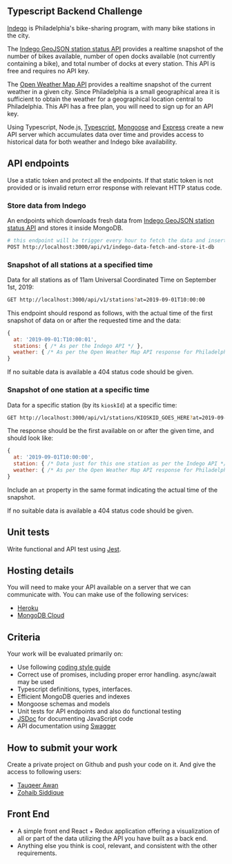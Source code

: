 
## Typescript Backend Challenge

[Indego](https://www.rideindego.com) is Philadelphia's bike-sharing program, with many bike stations in the city.

The [Indego GeoJSON station status API](https://www.rideindego.com/stations/json/) provides a realtime snapshot of the number of bikes available, number of open docks available (not currently containing a bike), and total number of docks at every station. This API is free and requires no API key.

The [Open Weather Map API](https://openweathermap.org/current#name) provides a realtime snapshot of the current weather in a given city. Since Philadelphia is a small geographical area it is sufficient to obtain the weather for a geographical location central to Philadelphia. This API has a free plan, you will need to sign up for an API key.

Using Typescript, Node.js, [Typescript](http://www.typescriptlang.org/), [Mongoose](https://mongoosejs.com/) and [Express](http://expressjs.com/) create a new API server which accumulates data over time and provides access to historical data for both weather and Indego bike availability.

## API endpoints

Use a static token and protect all the endpoints. If that static token is not provided or is invalid return error response with relevant HTTP status code.

### Store data from Indego

An endpoints which downloads fresh data from [Indego GeoJSON station status API](https://www.rideindego.com/stations/json/) and stores it inside MongoDB.

```bash
# this endpoint will be trigger every hour to fetch the data and insert it in the mongo database 
POST http://localhost:3000/api/v1/indego-data-fetch-and-store-it-db
```

### Snapshot of all stations at a specified time

Data for all stations as of 11am Universal Coordinated Time on September 1st, 2019:

```bash
GET http://localhost:3000/api/v1/stations?at=2019-09-01T10:00:00
```

This endpoint should respond as follows, with the actual time of the first snapshot of data on or after the requested time and the data:

```javascript
{
  at: '2019-09-01:T10:00:01',
  stations: { /* As per the Indego API */ },
  weather: { /* As per the Open Weather Map API response for Philadelphia */ }
}
```

If no suitable data is available a 404 status code should be given.

### Snapshot of one station at a specific time

Data for a specific station (by its `kioskId`) at a specific time:

```bash
GET http://localhost:3000/api/v1/stations/KIOSKID_GOES_HERE?at=2019-09-01T10:00:00
```

The response should be the first available on or after the given time, and should look like:

```javascript
{
  at: '2019-09-01T10:00:00',
  station: { /* Data just for this one station as per the Indego API */ },
  weather: { /* As per the Open Weather Map API response for Philadelphia */ }
}
```

Include an `at` property in the same format indicating the actual time of the snapshot.

If no suitable data is available a 404 status code should be given.

## Unit tests

Write functional and API test using [Jest](https://jestjs.io/).

## Hosting details

You will need to make your API available on a server that we can communicate with. You can make use of the following services:
* [Heroku](https://heroku.com/)
* [MongoDB Cloud](https://www.mongodb.com/cloud)
 
## Criteria

Your work will be evaluated primarily on:

* Use following [coding style guide](https://github.com/airbnb/javascript)
* Correct use of promises, including proper error handling. async/await may be used
* Typescript definitions, types, interfaces.
* Efficient MongoDB queries and indexes
* Mongoose schemas and models
* Unit tests for API endpoints and also do functional testing
* [JSDoc](https://jsdoc.app/) for documenting JavaScript code
* API documentation using [Swagger](https://swagger.io/)

## How to submit your work

Create a private project on Github and push your code on it. And give the access to following users:

* [Tauqeer Awan](https://github.com/jskod)
* [Zohaib Siddique](https://github.com/zohaibzobi2727)

## Front End

* A simple front end React + Redux application offering a visualization of all or part of the data utilizing the API you have built as a back end.
* Anything else you think is cool, relevant, and consistent with the other requirements.
